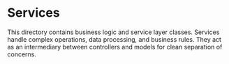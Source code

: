 # Services

This directory contains business logic and service layer classes.
Services handle complex operations, data processing, and business rules.
They act as an intermediary between controllers and models for clean separation of concerns.

